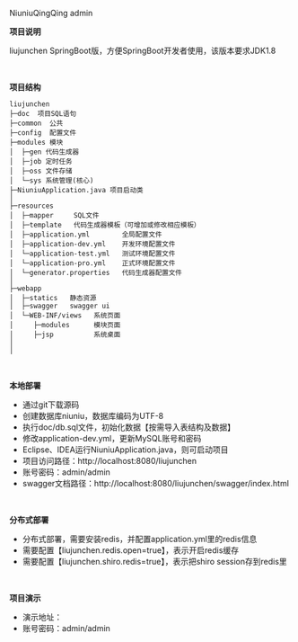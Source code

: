 NiuniuQingQing
admin

**项目说明** 

liujunchen SpringBoot版，方便SpringBoot开发者使用，该版本要求JDK1.8

<br> 

**项目结构** 
```
liujunchen
├─doc  项目SQL语句
├─common  公共
├─config  配置文件
├─modules 模块
│  ├─gen 代码生成器
│  ├─job 定时任务
│  ├─oss 文件存储
│  └─sys 系统管理(核心)
├─NiuniuApplication.java 项目启动类
│ 
├─resources 
│  ├─mapper     SQL文件
│  ├─template   代码生成器模板（可增加或修改相应模板）
│  ├─application.yml        全局配置文件
│  ├─application-dev.yml    开发环境配置文件
│  └─application-test.yml   测试环境配置文件
│  └─application-pro.yml    正式环境配置文件
│  └─generator.properties   代码生成器配置文件
│ 
├─webapp 
│  ├─statics   静态资源
│  ├─swagger   swagger ui
│  └─WEB-INF/views   系统页面
│     ├─modules      模块页面
│     ├─jsp          系统桌面
│     
│

```

<br>

 **本地部署**
- 通过git下载源码
- 创建数据库niuniu，数据库编码为UTF-8
- 执行doc/db.sql文件，初始化数据【按需导入表结构及数据】
- 修改application-dev.yml，更新MySQL账号和密码
- Eclipse、IDEA运行NiuniuApplication.java，则可启动项目
- 项目访问路径：http://localhost:8080/liujunchen
- 账号密码：admin/admin
- swagger文档路径：http://localhost:8080/liujunchen/swagger/index.html

<br>

 **分布式部署**
- 分布式部署，需要安装redis，并配置application.yml里的redis信息
- 需要配置【liujunchen.redis.open=true】，表示开启redis缓存
- 需要配置【liujunchen.shiro.redis=true】，表示把shiro session存到redis里

<br>

 **项目演示**
- 演示地址：
- 账号密码：admin/admin

<br>


